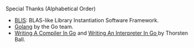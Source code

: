 Special Thanks (Alphabetical Order)

- [BLIS](https://github.com/flame/blis): BLAS-like Library Instantiation Software Framework.
- [Golang](https://golang.org/) by the Go team.
- [Writing A Compiler In Go](https://compilerbook.com/) and [Writing An Interpreter In Go ](https://interpreterbook.com/) by Thorsten Ball.

